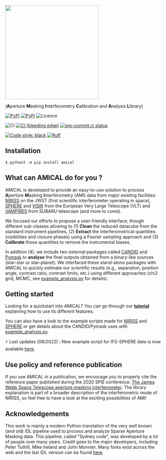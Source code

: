 <a href="https://github.com/SydneyAstrophotonicInstrumentationLab/AMICAL">
<img src="https://raw.githubusercontent.com/SydneyAstrophotonicInstrumentationLab/AMICAL/main/doc/Figures/amical_logo.png" width="300"></a>

(**A**perture **M**asking **I**nterferometry **C**alibration and **A**nalysis
**L**ibrary)

[![PyPI](https://img.shields.io/pypi/v/amical.svg?logo=pypi&logoColor=white&label=PyPI)](https://pypi.org/project/amical/)
[![PyPI](https://img.shields.io/badge/requires-Python%20≥%203.8-blue?logo=python&logoColor=white)](https://pypi.org/project/amical/)
![Licence](https://img.shields.io/github/license/SydneyAstrophotonicInstrumentationLab/AMICAL)

![CI](https://github.com/SydneyAstrophotonicInstrumentationLab/AMICAL/actions/workflows/ci.yml/badge.svg)
[![CI (bleeding edge)](https://github.com/SydneyAstrophotonicInstrumentationLab/AMICAL/actions/workflows/bleeding-edge.yaml/badge.svg)](https://github.com/SydneyAstrophotonicInstrumentationLab/AMICAL/actions/workflows/bleeding-edge.yaml)
[![pre-commit.ci status](https://results.pre-commit.ci/badge/github/SydneyAstrophotonicInstrumentationLab/AMICAL/main.svg)](https://results.pre-commit.ci/latest/github/SydneyAstrophotonicInstrumentationLab/AMICAL/main)

[![Code style: black](https://img.shields.io/badge/code%20style-black-000000.svg)](https://github.com/psf/black)
[![Ruff](https://img.shields.io/endpoint?url=https://raw.githubusercontent.com/charliermarsh/ruff/main/assets/badge/v2.json)](https://github.com/charliermarsh/ruff)

## Installation

```shell
$ python3 -m pip install amical
```

## What can AMICAL do for you ?

AMICAL is developed to provide an easy-to-use solution to process
**A**perture **M**asking **I**nterferometry (AMI) data from major existing
facilities:
[NIRISS](https://jwst-docs.stsci.edu/near-infrared-imager-and-slitless-spectrograph)
on the JWST (first scientific interferometer operating in space),
[SPHERE](https://www.eso.org/sci/facilities/paranal/instruments/sphere.html) and
[VISIR](https://www.eso.org/sci/facilities/paranal/instruments/visir.html) from
the European Very Large Telescope (VLT) and
[VAMPIRES](https://www.naoj.org/Projects/SCEXAO/scexaoWEB/030openuse.web/040vampires.web/indexm.html)
from SUBARU telescope (and more to come).

We focused our efforts to propose a user-friendly interface, though different
sub-classes allowing to (1) **Clean** the reduced datacube from the standard
instrument pipelines, (2) **Extract** the interferometrical quantities
(visibilities and closure phases) using a Fourier sampling approach and (3)
**Calibrate** those quantities to remove the instrumental biases.

In addition (4), we include two external packages called
[CANDID](https://github.com/amerand/CANDID) and
[Pymask](https://github.com/AnthonyCheetham/pymask) to **analyse** the final
outputs obtained from a binary-like sources (star-star or star-planet). We
interfaced these stand-alone packages with AMICAL to quickly estimate our
scientific results (e.g., separation, position angle, contrast ratio, contrast
limits, etc.) using different approaches (chi2 grid, MCMC, see
[example_analysis.py](https://github.com/SydneyAstrophotonicInstrumentationLab/AMICAL/blob/main/doc/example_analysis.py) for details).

## Getting started

Looking for a quickstart into AMICAL? You can go through our **[tutorial](https://github.com/SydneyAstrophotonicInstrumentationLab/AMICAL/blob/main/doc/tutorial.md)** explaining
how to use its different features.

You can also have a look to the example scripts
made for
[NIRISS](https://github.com/SydneyAstrophotonicInstrumentationLab/AMICAL/blob/main/doc/example_NIRISS.py)
and
[SPHERE](https://github.com/SydneyAstrophotonicInstrumentationLab/AMICAL/blob/main/doc/example_NIRISS.py)
or get details about the CANDID/Pymask uses with
[example_analysis.py](https://github.com/SydneyAstrophotonicInstrumentationLab/AMICAL/blob/main/doc/example_analysis.py).

⚡ Last updates (08/2022) : New example script for IFS-SPHERE data is now available [here](https://github.com/SydneyAstrophotonicInstrumentationLab/AMICAL/blob/main/doc/example_IFS.py).

## Use policy and reference publication

If you use AMICAL in a publication, we encourage you to properly cite the
reference paper published during the 2020 SPIE conference: [The James Webb Space
Telescope aperture masking
interferometer](https://ui.adsabs.harvard.edu/abs/2020SPIE11446E..11S/abstract).
The library explanation is part of a broader description of the interferometric
mode of NIRISS, so feel free to have a look at the exciting possibilities of
AMI!

## Acknowledgements

This work is mainly a modern Python translation of the very well known (and old)
IDL pipeline used to process and analyze Sparse Aperture Masking data. This
pipeline, called "Sydney code", was developed by a lot of people over many
years. Credit goes to the major developers, including Peter Tuthill, Mike
Ireland and John Monnier. Many forks exist across the web and the last IDL
version can be found [here](https://github.com/AnthonyCheetham/idl_masking).
